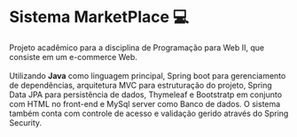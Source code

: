 # Sistema MarketPlace 💻

Projeto acadêmico para a disciplina de Programação para Web II, que consiste em um e-commerce Web.
<br><br>Utilizando **Java** como linguagem principal, 
Spring boot para gerenciamento de dependências, arquitetura MVC para estruturação do projeto, Spring Data JPA para persistência de dados, 
Thymeleaf e Bootstratp em conjunto com HTML no front-end e MySql server como Banco de dados. O sistema também conta com controle de acesso e validação
gerido através do Spring Security.
